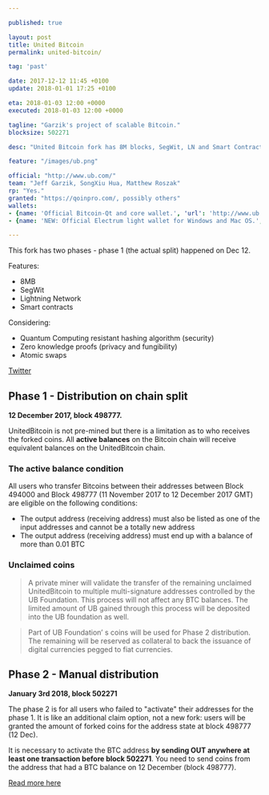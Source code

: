 ```yaml
---

published: true

layout: post
title: United Bitcoin
permalink: united-bitcoin/

tag: 'past'

date: 2017-12-12 11:45 +0100
update: 2018-01-01 17:25 +0100

eta: 2018-01-03 12:00 +0000
executed: 2018-01-03 12:00 +0000

tagline: "Garzik's project of scalable Bitcoin."
blocksize: 502271

desc: "United Bitcoin fork has 8M blocks, SegWit, LN and Smart Contracts. Still not too late for phase 2."

feature: "/images/ub.png"

official: "http://www.ub.com/"
team: "Jeff Garzik, SongXiu Hua, Matthew Roszak"
rp: "Yes."
granted: "https://qoinpro.com/, possibly others"
wallets:
- {name: 'Official Bitcoin-Qt and core wallet.', 'url': 'http://www.ub.com/project/wallet'}
- {name: 'NEW: Official Electrum light wallet for Windows and Mac OS.', 'url': 'http://www.ub.com/project/wallet'}

---
```


This fork has two phases - phase 1 (the actual split) happened on Dec 12.

Features:

* 8MB
* SegWit
* Lightning Network
* Smart contracts

Considering:

* Quantum Computing resistant hashing algorithm (security)
* Zero knowledge proofs (privacy and fungibility)
* Atomic swaps

[Twitter](https://twitter.com/United_Bitcoin)

## Phase 1 - Distribution on chain split

**12 December 2017, block 498777.**

UnitedBitcoin is not pre-mined but there is a limitation as to who receives the forked coins. All **active balances** on the Bitcoin chain will receive equivalent balances on the UnitedBitcoin chain.

### The active balance condition

All users who transfer Bitcoins between their addresses between Block 494000 and Block 498777 (11 November 2017 to 12 December 2017 GMT) are eligible on the following conditions:

* The output address (receiving address) must also be listed as one of the input addresses and cannot be a totally new address
* The output address (receiving address) must end up with a balance of more than 0.01 BTC

### Unclaimed coins

> A private miner will validate the transfer of the remaining unclaimed UnitedBitcoin to multiple multi-signature addresses controlled by the UB Foundation. This process will not affect any BTC balances. The limited amount of UB gained through this process will be deposited into the UB foundation as well.

> Part of UB Foundation’ s coins will be used for Phase 2 distribution. The remaining will be reserved as collateral to back the issuance of digital currencies pegged to fiat currencies.

## Phase 2 - Manual distribution

**January 3rd 2018, block 502271**

The phase 2 is for all users who failed to "activate" their addresses for the phase 1. It is like an additional claim option, not a new fork: users will be granted the amount of forked coins for the address state at block 498777 (12 Dec).

It is necessary to activate the BTC address **by sending OUT anywhere at least one transaction before block 502271**. You need to send coins from the address that had a BTC balance on 12 December (block 498777).

[Read more here](https://www.ub.com/project/get)
